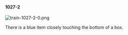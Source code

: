 #### 1027-2
![train-1027-2-0.png](https://github.com/lil-lab/nlvr/raw/master/nlvr/train/images/39/train-1027-2-0.png "train-1027-2-0.png")

There is a blue item closely touching the bottom of a box.